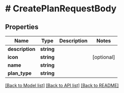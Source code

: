 # # CreatePlanRequestBody

## Properties

Name | Type | Description | Notes
------------ | ------------- | ------------- | -------------
**description** | **string** |  |
**icon** | **string** |  | [optional]
**name** | **string** |  |
**plan_type** | **string** |  |

[[Back to Model list]](../../README.md#models) [[Back to API list]](../../README.md#endpoints) [[Back to README]](../../README.md)
